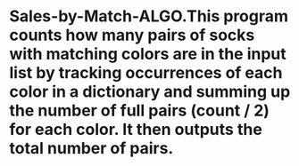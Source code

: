 # Sales-by-Match-ALGO.This program counts how many pairs of socks with matching colors are in the input list by tracking occurrences of each color in a dictionary and summing up the number of full pairs (count / 2) for each color. It then outputs the total number of pairs.

